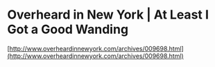 <!--
id: 620889
link: http://tumblr.atmos.org/post/620889/overheard-in-new-york-at-least-i-got-a-good-wanding
slug: overheard-in-new-york-at-least-i-got-a-good-wanding
date: Thu Apr 05 2007 12:08:40 GMT-0700 (PDT)
publish: 2007-04-05
tags: 
title: Overheard in New York | At Least I Got a Good Wanding
-->


Overheard in New York | At Least I Got a Good Wanding
=====================================================

[http://www.overheardinnewyork.com/archives/009698.html](http://www.overheardinnewyork.com/archives/009698.html)

